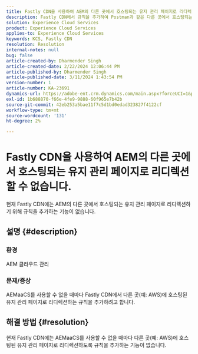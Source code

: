 ```yaml
---
title: Fastly CDN을 사용하여 AEM의 다른 곳에서 호스팅되는 유지 관리 페이지로 리디렉션할 수 없습니다.
description: Fastly CDN에서 규칙을 추가하여 Postman과 같은 다른 곳에서 호스팅되는 유지 관리 페이지로 리디렉션하는 방법에 대한 문제에 대해 자세히 알아보십시오.
solution: Experience Cloud Services
product: Experience Cloud Services
applies-to: Experience Cloud Services
keywords: KCS, Fastly CDN
resolution: Resolution
internal-notes: null
bug: false
article-created-by: Dharmender Singh
article-created-date: 2/22/2024 12:06:44 PM
article-published-by: Dharmender Singh
article-published-date: 3/11/2024 1:43:54 PM
version-number: 1
article-number: KA-23691
dynamics-url: https://adobe-ent.crm.dynamics.com/main.aspx?forceUCI=1&pagetype=entityrecord&etn=knowledgearticle&id=fb5e04d3-7ad1-ee11-9079-6045bd0061cb
exl-id: 1b688870-f66e-4fe9-9888-60f965e7b42b
source-git-commit: 42eb253a5bae11f7c5d1bd0edad323827f4122cf
workflow-type: tm+mt
source-wordcount: '131'
ht-degree: 2%

---
```


# Fastly CDN을 사용하여 AEM의 다른 곳에서 호스팅되는 유지 관리 페이지로 리디렉션할 수 없습니다.


현재 Fastly CDN에는 AEM의 다른 곳에서 호스팅되는 유지 관리 페이지로 리디렉션하기 위해 규칙을 추가하는 기능이 없습니다.

## 설명 {#description}


### 환경

AEM 클라우드 관리

### 문제/증상

AEMaaCS를 사용할 수 없을 때마다 Fastly CDN에서 다른 곳(예: AWS)에 호스팅된 유지 관리 페이지로 리디렉션하는 규칙을 추가하려고 합니다.


## 해결 방법 {#resolution}


현재 Fastly CDN에는 AEMaaCS를 사용할 수 없을 때마다 다른 곳(예: AWS)에 호스팅된 유지 관리 페이지로 리디렉션하도록 규칙을 추가하는 기능이 없습니다.
